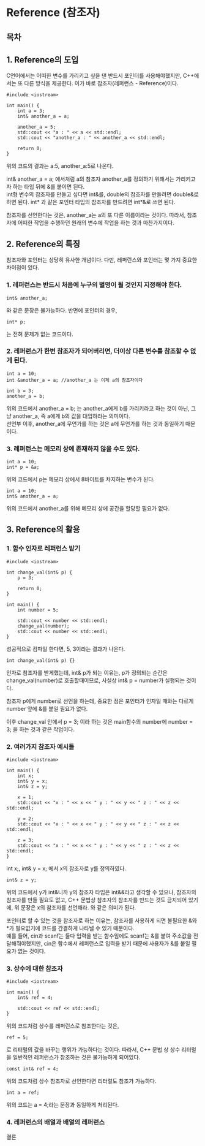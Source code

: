 # Reference (참조자)
## 목차
## 1. Reference의 도입
C언어에서는 어떠한 변수를 가리키고 싶을 댄 반드시 포인터를 사용해야했지만, C++에서는 또 다른 방식을 제공한다. 이가 바로 참조자(레퍼런스 - Reference)이다.

    #include <iostream>
    
    int main() {
        int a = 3;
        int& another_a = a;

        another_a = 5;
        std::cout << "a : " << a << std::endl;
        std::cout << "another_a : " << another_a << std::endl;

        return 0;
    }

위의 코드의 결과는 a:5, another_a:5로 나온다.   

int& another_a = a; 에서처럼 a의 참조자 another_a를 정의하기 위해서는 가리키고자 하는 타입 뒤에 &를 붙이면 된다.   
int형 변수의 참조자를 만들고 싶다면 int&를, double의 참조자를 만들려면 double&로 하면 된다. int* 과 같은 포인터 타입의 참조자를 만드려면 int*&로 쓰면 된다.   

참조자를 선언한다는 것은, another_a는 a의 또 다른 이름이라는 것이다. 따라서, 참조자에 어떠한 작업을 수행하던 원래의 변수에 작업을 하는 것과 마찬가지이다.   

## 2. Reference의 특징
참조자와 포인터는 상당히 유사한 개념이다. 다만, 레퍼런스와 포인터는 몇 가지 중요한 차이점이 있다.
### 1. 레퍼런스는 반드시 처음에 누구의 별명이 될 것인지 지정해야 한다.

    int& another_a;

와 같은 문장은 불가능하다. 반면에 포인터의 경우, 

    int* p;

는 전혀 문제가 없는 코드이다.
### 2. 레퍼런스가 한번 참조자가 되어버리면, 더이상 다른 변수를 참조할 수 없게 된다.

    int a = 10;
    int &another_a = a; //another_a 는 이제 a의 참조자이다

    int b = 3;
    another_a = b;

위의 코드에서 another_a = b; 는 another_a에게 b를 가리키라고 하는 것이 아닌, 그냥 another_a, 즉 a에게 b의 값을 대입하라는 의미이다.  
선언부 이후, another_a에 무언가를 하는 것은 a에 무언가를 하는 것과 동일하기 때문이다.
### 3. 레퍼런스는 메모리 상에 존재하지 않을 수도 있다.

    int a = 10;
    int* p = &a;

위의 코드에서 p는 메모리 상에서 8바이트를 차지하는 변수가 된다.

    int a = 10;
    int& another_a = a;

위의 코드에서 another_a를 위해 메모리 상에 공간을 할당할 필요가 없다. 
## 3. Reference의 활용
### 1. 함수 인자로 레퍼런스 받기

    #include <iostream>

    int change_val(int& p) {
        p = 3;

        return 0;
    }

    int main() {
        int number = 5;

        std::cout << number << std::endl;
        change_val(number);
        std::cout << number << std::endl;
    }

성공적으로 컴파일 한다면, 5, 3이라는 결과가 나온다. 

    int change_val(int& p) {}

인자로 참조자를 받게했는데, int& p가 되는 이유는, p가 정의되는 순간은 change_val(number)로 호출할때이므로, 사실상 int& p = number가 실행되는 것이다.   

참조자 p에게 number로 선언을 하는데, 중요한 점은 포인터가 인자일 때와는 다르게 number 앞에 &를 붙일 필요가 없다.   

이후 change_val 안에서 p = 3; 이라 하는 것은 main함수의 number에 number = 3; 을 하는 것과 같은 작업이다.
### 2. 여러가지 참조자 예시들

    #include <iostream>

    int main() {
        int x;
        int& y = x;
        int& z = y;

        x = 1;
        std::cout << "x : " << x << " y : " << y << " z : " << z << std::endl;

        y = 2;
        std::cout << "x : " << x << " y : " << y << " z : " << z << std::endl;

        z = 3;
        std::cout << "x : " << x << " y : " << y << " z : " << z << std::endl;
    }

int x;, int& y = x; 에서 x의 참조자로 y를 정의하였다.

    int& z = y;

위의 코드에서 y가 int&니까 y의 참조자 타입은 int&&라고 생각할 수 있으나, 참조자의 참조자를 만들 필요도 없고, C++ 문법상 참조자의 참조자를 만드는 것도 금지되어 있기에, 위 문장은 x의 참조자를 선언해라. 와 같은 의미가 된다.   

포인터로 할 수 있는 것을 참조자로 하는 이유는, 참조자를 사용하게 되면 불필요한 &와 *가 필요없기에 코드를 간결하게 나타낼 수 있기 때문이다.   
예를 들어, cin과 scanf는 둘다 입력을 받는 함수임에도 scanf는 &를 붙여 주소값을 전달해줘야했지만, cin은 함수에서 레퍼런스로 입력을 받기 때문에 사용자가 &를 붙일 필요가 없는 것이다.
### 3. 상수에 대한 참조자

    #include <iostream>

    int main() {
        int& ref = 4;

        std::cout << ref << std::endl;
    }

위의 코드처럼 상수를 레퍼런스로 참조한다는 것은, 

    ref = 5;

로 리터럴의 값을 바꾸는 행위가 가능하다는 것이다. 따라서, C++ 문법 상 상수 리터럴을 일반적인 레퍼런스가 참조하는 것은 불가능하게 되어있다.

    const int& ref = 4;

위의 코드처럼 상수 참조자로 선언한다면 리터럴도 참조가 가능하다.

    int a = ref;

위의 코드는 a = 4;라는 문장과 동일하게 처리된다.
### 4. 레퍼런스의 배열과 배열의 레퍼런스




결론